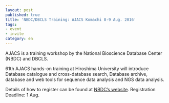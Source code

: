 ```yaml
---
layout: post
published: true
title: 'NBDC/DBCLS Training: AJACS Komachi 8-9 Aug. 2016'
tags:
- event
- invite
category: en
---
```

AJACS is a training workshop by the National Bioscience Database Center (NBDC) and DBCLS.

 

61th AJACS hands-on training at Hiroshima University will introduce Database catalogue and cross-database search, Database archive, database and web tools for sequence data analysis and NGS data analysis.

 

Details of how to register can be found at [NBDC’s website](http://events.biosciencedbc.jp/training/ajacs61). Registration Deadline: 1 Aug.